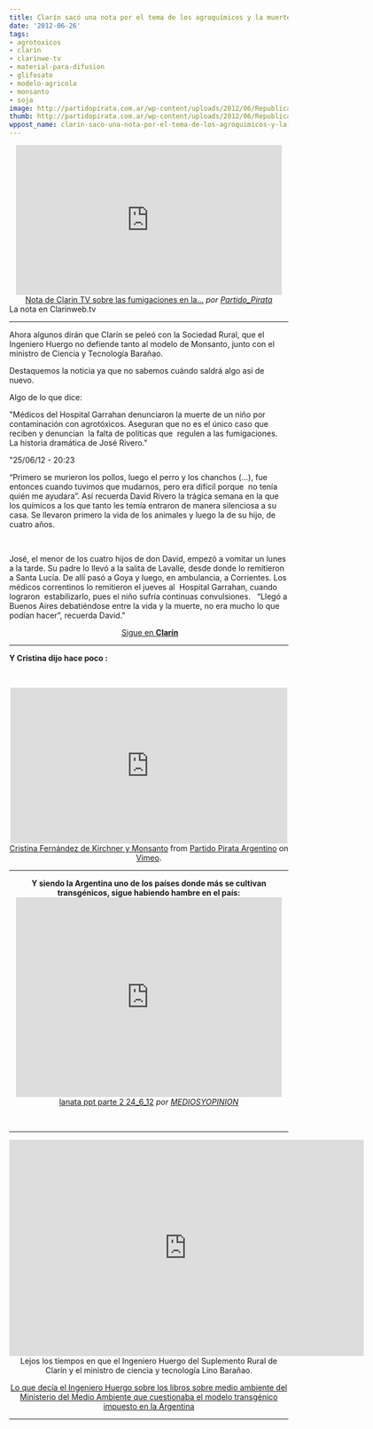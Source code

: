 ```yaml
---
title: Clarín sacó una nota por el tema de los agroquímicos y la muerte de niños!
date: '2012-06-26'
tags:
- agrotoxicos
- clarin
- clarinwe-tv
- material-para-difusion
- glifosato
- modelo-agricola
- monsanto
- soja
image: http://partidopirata.com.ar/wp-content/uploads/2012/06/RepublicaSoja.jpg
thumb: http://partidopirata.com.ar/wp-content/uploads/2012/06/RepublicaSoja-150x150.jpg
wppost_name: clarin-saco-una-nota-por-el-tema-de-los-agroquimicos-y-la-muerte-de-ninos
---
```


<center>
<iframe src="http://www.dailymotion.com/embed/video/xrrj9g" frameborder="0" width="480" height="270"></iframe>
<a href="http://www.dailymotion.com/video/xrrj9g_nota-de-clarin-tv-sobre-las-fumigaciones-en-la-argentina_news" target="_blank">Nota de Clarin TV sobre las fumigaciones en la...</a> <em>por <a href="http://www.dailymotion.com/Partido_Pirata" target="_blank">Partido_Pirata</a></em></center>La nota en Clarinweb.tv

<hr />

Ahora algunos dirán que Clarín se peleó con la Sociedad Rural, que el Ingeniero Huergo no defiende tanto al modelo de Monsanto, junto con el ministro de Ciencia y Tecnología Barañao.

Destaquemos la noticia ya que no sabemos cuándo saldrá algo así de nuevo.

Algo de lo que dice:

"Médicos del Hospital Garrahan denunciaron la muerte de un niño por contaminación con agrotóxicos. Aseguran que no es el único caso que reciben y denuncian  la falta de políticas que  regulen a las fumigaciones. La historia dramática de José Rivero."

"25/06/12 - 20:23

“Primero se murieron los pollos, luego el perro y los chanchos (…), fue entonces cuando tuvimos que mudarnos, pero era difícil porque  no tenía quién me ayudara”. Así recuerda David Rivero la trágica semana en la que los químicos a los que tanto les temía entraron de manera silenciosa a su casa. Se llevaron primero la vida de los animales y luego la de su hijo, de cuatro años.

&nbsp;

José, el menor de los cuatro hijos de don David, empezó a vomitar un lunes a la tarde. Su padre lo llevó a la salita de Lavalle, desde donde lo remitieron a Santa Lucía. De allí pasó a Goya y luego, en ambulancia, a Corrientes. Los médicos correntinos lo remitieron el jueves al  Hospital Garrahan, cuando  lograron  estabilizarlo, pues el niño sufría continuas convulsiones.   “Llegó a Buenos Aires debatiéndose entre la vida y la muerte, no era mucho lo que podían hacer”, recuerda David."
<p style="text-align: center;"> <a href="http://www.clarin.com/sociedad/agroquimicos-hospital_garrahan-intoxicacion-agrotoxicos-Comision_Nacional_de_Investigacion_de_Agroquimicos-Medardo_Avila-medicos_de_pueblos_fumigados-nicolas_Arevalo-Victoria_Solano_0_715128688.html" target="_blank">Sigue en <strong>Clarín</strong></a></p>


<hr />

<strong>Y Cristina dijo hace poco :</strong>

&nbsp;

<center>
<iframe src="http://player.vimeo.com/video/44673915" frameborder="0" width="500" height="281"></iframe></center><center></center><center><a href="http://vimeo.com/44673915">Cristina Fernández de Kirchner y Monsanto</a> from <a href="http://vimeo.com/user3611990">Partido Pirata Argentino</a> on <a href="http://vimeo.com">Vimeo</a>.</center>

<hr />
<p style="text-align: center;"><strong>Y siendo la Argentina uno de los países donde más se cultivan transgénicos, sigue habiendo hambre en el país:</strong>
<iframe src="http://www.dailymotion.com/embed/video/xrqql8_lanata-ppt-parte-2-24-6-12_news" frameborder="0" width="480" height="360"></iframe>
<a href="http://www.dailymotion.com/video/xrqql8_lanata-ppt-parte-2-24-6-12_news" target="_blank">lanata ppt parte 2 24_6_12</a> <em>por <a href="http://www.dailymotion.com/MEDIOSYOPINION" target="_blank">MEDIOSYOPINION</a></em></p>
&nbsp;

<hr />

<center>
<object style="height: 390px; width: 640px;" width="640" height="360" classid="clsid:d27cdb6e-ae6d-11cf-96b8-444553540000" codebase="http://download.macromedia.com/pub/shockwave/cabs/flash/swflash.cab#version=6,0,40,0"><param name="allowFullScreen" value="true" /><param name="allowScriptAccess" value="always" /><param name="src" value="https://www.youtube.com/v/xngdzZpgTbI?version=3&amp;feature=player_embedded" /><param name="allowfullscreen" value="true" /><param name="allowscriptaccess" value="always" /><embed style="height: 390px; width: 640px;" width="640" height="360" type="application/x-shockwave-flash" src="https://www.youtube.com/v/xngdzZpgTbI?version=3&amp;feature=player_embedded" allowFullScreen="true" allowScriptAccess="always" allowfullscreen="true" allowscriptaccess="always" /></object>
Lejos los tiempos en que el Ingeniero Huergo del Suplemento Rural de Clarín y el ministro de ciencia y tecnología Lino Barañao.

<a href="http://partidopirata.com.ar/815/rehenes-del-copyright-tambien">Lo que decía el Ingeniero Huergo sobre los libros sobre medio ambiente del Ministerio del Medio Ambiente que cuestionaba el modelo transgénico impuesto en la Argentina </a></center>

<hr />
